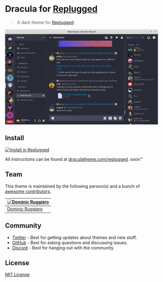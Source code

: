 # Dracula for [Replugged](https://replugged.dev)

> A dark theme for [Replugged](https://replugged.dev).

![Screenshot](./screenshot.png)

## Install

[![Install in Replugged](https://img.shields.io/badge/-Install%20in%20Replugged-blue?style=for-the-badge&logo=none)](https://replugged.dev/install?identifier=dracula/replugged&source=github)

All instructions can be found at [draculatheme.com/replugged](https://draculatheme.com/replugged). soon:tm:

## Team

This theme is maintained by the following person(s) and a bunch of
[awesome contributors](https://github.com/dracula/replugged/graphs/contributors).

| [![Dominic Ruggiero](https://github.com/mrhappyma.png?size=100)](https://github.com/mrhappyma) |
| ---------------------------------------------------------------------------------------------- |
| [Dominic Ruggiero](https://github.com/mrhappyma)                                               |

## Community

- [Twitter](https://twitter.com/draculatheme) - Best for getting updates about themes and new stuff.
- [GitHub](https://github.com/dracula/dracula-theme/discussions) - Best for asking questions and
  discussing issues.
- [Discord](https://draculatheme.com/discord-invite) - Best for hanging out with the community.

## License

[MIT License](./LICENSE)
